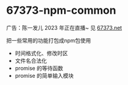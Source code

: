 # 67373-npm-common
广告：陈一发儿 2023 年正在直播~ 见 [67373.net](https://67373.net)

把一些常用的功能打包成npm包使用
- 时间格式化、修改时区
- 文件名合法化
- promise 的等待函数
- promise 的简单输入模块